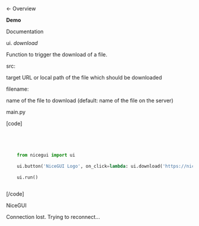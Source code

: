 

← Overview

**Demo**

Documentation

ui. _download_

Function to trigger the download of a file.

src:

    

target URL or local path of the file which should be downloaded

filename:

    

name of the file to download (default: name of the file on the server)

main.py

[code]
```python




    from nicegui import ui
    
    ui.button('NiceGUI Logo', on_click=lambda: ui.download('https://nicegui.io/logo.png'))
    
    ui.run()
    


```
[/code]


NiceGUI

Connection lost. Trying to reconnect...

